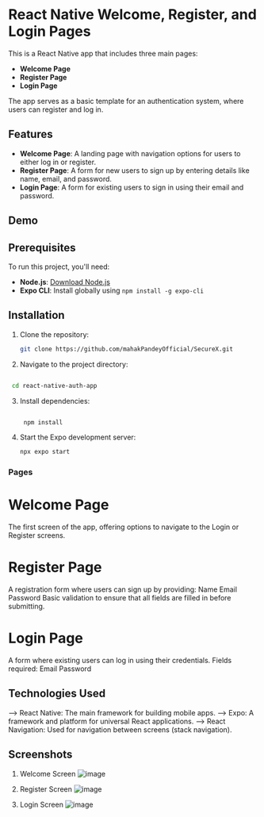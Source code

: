 # React Native Welcome, Register, and Login Pages

This is a React Native app that includes three main pages:
- **Welcome Page**
- **Register Page**
- **Login Page**

The app serves as a basic template for an authentication system, where users can register and log in.

## Features
- **Welcome Page**: A landing page with navigation options for users to either log in or register.
- **Register Page**: A form for new users to sign up by entering details like name, email, and password.
- **Login Page**: A form for existing users to sign in using their email and password.

## Demo


## Prerequisites

To run this project, you'll need:

- **Node.js**: [Download Node.js](https://nodejs.org/)
- **Expo CLI**: Install globally using `npm install -g expo-cli`

## Installation

1. Clone the repository:

   ```bash
   git clone https://github.com/mahakPandeyOfficial/SecureX.git
   
2. Navigate to the project directory:

  ``` bash

   cd react-native-auth-app
```
3. Install dependencies:

   ```bash

    npm install
   
4. Start the Expo development server:

   ```bash
   npx expo start


### Pages

# Welcome Page
   The first screen of the app, offering options to navigate to the Login or Register screens.
# Register Page
   A registration form where users can sign up by providing:
     Name
     Email
     Password
     Basic validation to ensure that all fields are filled in before submitting.
# Login Page
   A form where existing users can log in using their credentials.
   Fields required:
     Email
     Password

## Technologies Used
--> React Native: The main framework for building mobile apps.
--> Expo: A framework and platform for universal React applications.
--> React Navigation: Used for navigation between screens (stack navigation).

## Screenshots
1. Welcome Screen
   ![image](https://github.com/user-attachments/assets/e3b0dabf-2c4d-4f11-b616-4031e9be6d0e)


2. Register Screen
 ![image](https://github.com/user-attachments/assets/15b8400f-9749-439d-95ad-1e1f94c3cae6)


3. Login Screen
   ![image](https://github.com/user-attachments/assets/77f77dc1-a8d9-4114-8529-932eca5e5167)

